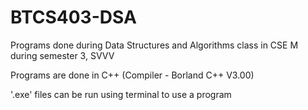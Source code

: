 # BTCS403-DSA
Programs done during Data Structures and Algorithms class in CSE M during semester 3, SVVV

Programs are done in C++ (Compiler - Borland C++ V3.00)

'.exe' files can be run using terminal to use a program
